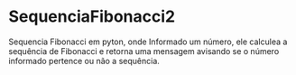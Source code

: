 # SequenciaFibonacci2
Sequencia Fibonacci em pyton, onde Informado um número, ele calculea a sequência de Fibonacci e retorna uma mensagem avisando se o número informado pertence ou não a sequência.
